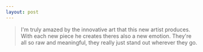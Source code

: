 ```yaml
---
layout: post
---
```


>I'm truly amazed by the innovative art that this new artist produces.
>With each new piece he creates theres also a new emotion. They're all so raw and meaningful, 
>they really just stand out wherever they go.
